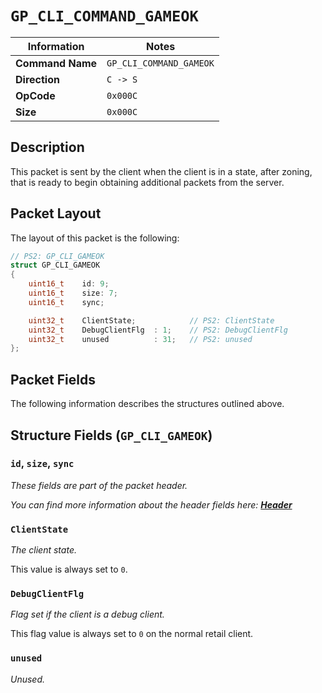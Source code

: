 # `GP_CLI_COMMAND_GAMEOK`

| Information               | Notes |
|---                        |---    |
| **Command Name**          | `GP_CLI_COMMAND_GAMEOK` |
| **Direction**             | `C -> S` |
| **OpCode**                | `0x000C` |
| **Size**                  | `0x000C` |

## Description

This packet is sent by the client when the client is in a state, after zoning, that is ready to begin obtaining additional packets from the server.

## Packet Layout

The layout of this packet is the following:

```cpp
// PS2: GP_CLI_GAMEOK
struct GP_CLI_GAMEOK
{
    uint16_t    id: 9;
    uint16_t    size: 7;
    uint16_t    sync;

    uint32_t    ClientState;            // PS2: ClientState
    uint32_t    DebugClientFlg  : 1;    // PS2: DebugClientFlg
    uint32_t    unused          : 31;   // PS2: unused
};
```

## Packet Fields

The following information describes the structures outlined above.

## Structure Fields (`GP_CLI_GAMEOK`)

### `id`, `size`, `sync`

_These fields are part of the packet header._

_You can find more information about the header fields here: [**Header**](/world/HEADER.md)_

### `ClientState`

_The client state._

This value is always set to `0`.

### `DebugClientFlg`

_Flag set if the client is a debug client._

This flag value is always set to `0` on the normal retail client.

### `unused`

_Unused._
